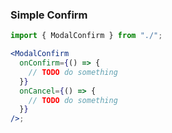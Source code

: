 ### Simple Confirm

```jsx harmony
import { ModalConfirm } from "./";

<ModalConfirm
  onConfirm={() => {
    // TODO do something
  }}
  onCancel={() => {
    // TODO do something
  }}
/>;
```
